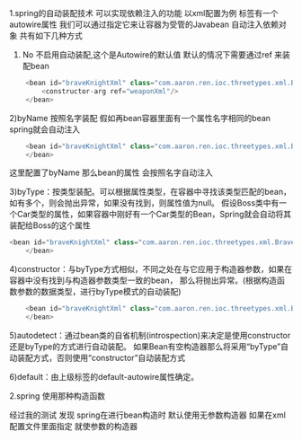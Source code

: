 1.spring的自动装配技术 可以实现依赖注入的功能 以xml配置为例
<bean>标签有一个autowire属性 我们可以通过指定它来让容器为受管的Javabean 自动注入依赖对象
共有如下几种方式
1) No  不启用自动装配,这个是Autowire的默认值  默认的情况下需要通过ref 来装配bean
```java
	<bean id="braveKnightXml" class="com.aaron.ren.ioc.threetypes.xml.BraveKnightXml" autowire="no">
		<constructor-arg ref="weaponXml"/>
	</bean>
```
2)byName 按照名字装配 假如再bean容器里面有一个属性名字相同的bean  spring就会自动注入
```java
	<bean id="braveKnightXml" class="com.aaron.ren.ioc.threetypes.xml.BraveKnightXml" autowire="byName">
	</bean>  
```
这里配置了byName 那么bean的属性 会按照名字自动注入

3)byType：按类型装配。可以根据属性类型，在容器中寻找该类型匹配的bean，如有多个，则会抛出异常，如果没有找到，则属性值为null。
假设Boss类中有一个Car类型的属性，如果容器中刚好有一个Car类型的Bean，Spring就会自动将其装配给Boss的这个属性
```java
<bean id="braveKnightXml" class="com.aaron.ren.ioc.threetypes.xml.BraveKnightXml" autowire="byType">
	</bean>
```
4)constructor：与byType方式相似，不同之处在与它应用于构造器参数，如果在容器中没有找到与构造器参数类型一致的bean，
那么将抛出异常。(根据构造函数参数的数据类型，进行byType模式的自动装配)
```java
	<bean id="braveKnightXml" class="com.aaron.ren.ioc.threetypes.xml.BraveKnightXml" autowire="constructor">
	</bean>
```

5)autodetect：通过bean类的自省机制(introspection)来决定是使用constructor还是byType的方式进行自动装配。
如果Bean有空构造器那么将采用“byType”自动装配方式，否则使用“constructor”自动装配方式

6)default：由上级标签<beans>的default-autowire属性确定。


2.spring 使用那种构造函数

经过我的测试 发现 spring在进行bean构造时  默认使用无参数构造器 如果在xml配置文件里面指定 就使参数的构造器

